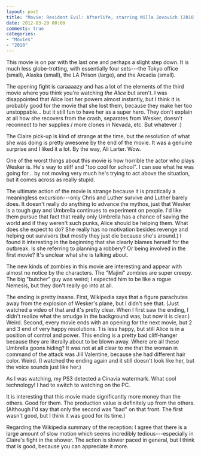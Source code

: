 ```yaml
---
layout: post
title: "Movie: Resident Evil: Afterlife, starring Milla Jovovich (2010)"
date: 2012-03-20 00:00
comments: true
categories:
- "Movies"
- "2010"
---
```


This movie is on par with the last one and perhaps a slight step
down. It is much less globe-trotting, with essentially four
sets---the Tokyo office (small), Alaska (small), the LA Prison
(large), and the Arcadia (small).

The opening fight is caraaaazy and has a lot of the elements of the
third movie where you think you're watching *the Alice* but
aren't. I was disappointed that Alice lost her powers almost
instantly, but I think it is probably good for the movie that she
lost them, because they make her too unstoppable... but it still
fun to have her as a super hero. They don't explain at all how she
recovers from the crash, separates from Wesker, doesn't reconnect
to her supplies / more clones in Nevada, etc. But whatever :)

The Claire pick-up is kind of strange at the time, but the
resolution of what she was doing is pretty awesome by the end of
the movie. It was a genuine surprise and I liked it a lot. By the
way, Ali Larter. Wow.

One of the worst things about this movie is how horrible the actor
who plays Wesker is. He's way to stiff and "too cool for school". I
can see what he was going for... by not moving very much he's
trying to act above the situation, but it comes across as really
stupid.

The ultimate action of the movie is strange because it is
practically a meaningless excursion---only Chris and Luther survive
and Luther barely does. It doesn't really do anything to advance
the mythos, just that Wesker is a tough guy and Umbrella continues
to experiment on people. I'd like them pursue that fact that really
only Umbrella has a chance of saving the world and if they weren't
such punks, Alice should be helping them. What does she expect to
do? She really has no motivation besides revenge and helping out
survivors (but mostly they just die because she's around.) I found
it interesting in the beginning that she clearly blames herself for
the outbreak. Is she referring to planning a robbery? Or being
involved in the first movie? It's unclear what she is talking
about.

The new kinds of zombies in this movie are interesting and appear
with almost no notice by the characters. The "Majini" zombies are
super creepy. The big "butcher" guy was weird; I expected him to be
like a rogue Nemesis, but they don't really go into at all.

The ending is pretty insane. First, Wikipedia says that a figure
parachutes away from the explosion of Wesker's plane, but I didn't
see that. (Just watched a video of that and it's pretty clear. When
I first saw the ending, I didn't realize what the smudge in the
background was, but now it is clear.) Weird. Second, every movie
ends with an opening for the next movie, but 2 and 3 end of very
happy resolutions. 1 is less happy, but still Alice is in a
position of control and power. This ending is a pretty bad
cliff-hanger because they are literally about to be blown
away. Where are all these Umbrella goons hiding? It was not at all
clear to me that the woman in command of the attack was Jill
Valentine, because she had different hair color. Weird. (I watched
the ending again and it still doesn't look like her, but the voice
sounds just like her.)

As I was watching, my PS3 detected a Cinavia watermark. What cool
technology! I had to switch to watching on the PC.

It is interesting that this movie made significantly more money
than the others. Good for them. The production value is definitely
up from the others. (Although I'd say that only the second was
"bad" on that front. The first wasn't good, but I think it was good
for its time.)

Regarding the Wikipedia summary of the reception: I agree that
there is a large amount of slow motion which seems incredibly
tedious---especially in Claire's fight in the shower. The action is
slower paced in general, but I think that is good, because you can
appreciate it more.
